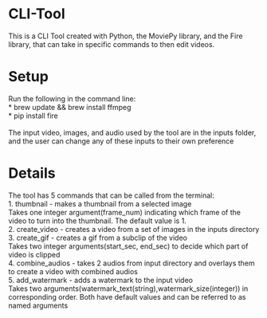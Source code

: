 # CLI-Tool

This is a CLI Tool created with Python, the MoviePy library, and the Fire library, that can take in specific commands to then edit videos. 

<h1>Setup</h1>
Run the following in the command line: <br/>
<space><space>*<space> brew update && brew install ffmpeg <br/>
<space><space>*<space> pip install fire <br/>
<br/>
The input video, images, and audio used by the tool are in the inputs folder, and the user can change any of these inputs to their own preference 

<h1>Details</h1>
The tool has 5 commands that can be called from the terminal: <br/>
1. thumbnail - makes a thumbnail from a selected image <br/>
    Takes one integer argument(frame_num) indicating which frame of the video to turn into the thumbnail. The default value is 1. <br/>
2. create_video - creates a video from a set of images in the inputs directory <br/>
3. create_gif - creates a gif from a subclip of the video <br/>
    Takes two integer arguments(start_sec, end_sec) to decide which part of video is clipped <br/>
4. combine_audios - takes 2 audios from input directory and overlays them to create a video with combined audios <br/>
5. add_watermark - adds a watermark to the input video <br/>
    Takes two arguments(watermark_text(string),watermark_size(integer)) in corresponding order. Both have default values and can be referred to as named arguments <br/>
